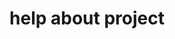 ---
title: 'help about project'
redirect_to:
  - 'https://discuss.pencil2d.org/t/help-about-project/1097'
---